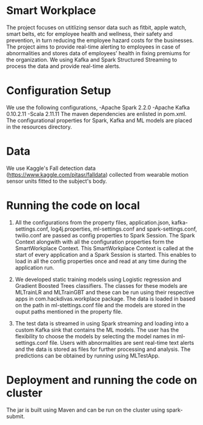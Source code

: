 # Smart Workplace

The project focuses on utitlizing sensor data such as fitbit, apple watch, smart belts, etc for employee health and wellness, their safety and prevention, in turn reducing the employee hazard costs for the businesses. The project aims to provide real-time alerting to employees in case of abnormalities and stores data of employees' health in fixing premiums for the organization. We using Kafka and Spark Structured Streaming to process the data and provide real-time alerts.

# Configuration Setup

We use the following configurations,
    -Apache Spark 2.2.0
    -Apache Kafka 0.10.2.11
    -Scala 2.11.11
The maven dependencies are enlisted in pom.xml.
The configurational properties for Spark, Kafka and ML models are placed in the resources directory.

# Data
We use Kaggle's Fall detection data  (https://www.kaggle.com/pitasr/falldata) collected from wearable motion sensor units fitted to the subject's body. 

# Running the code on local
1. All the configurations from the property files, application.json, kafka-settings.conf, log4j.properties, ml-settings.conf and spark-settings.conf, twilio.conf are passed as config properties to Spark Session. The Spark Context alongwith with all the configuration properties form the SmartWorkplace Context. This SmartWorkplace Context is called at the start of every application and a Spark Session is started. This enables to load in all the config properties once and read at any time during the application run.

2. We developed static training models using Logistic regression and Gradient Boosted Trees classifiers. The classes for these models are MLTrainLR and MLTrainGBT and these can be run using their respective apps in com.hackdivas.workplace package. The data is loaded in based on the path in ml-stettings.conf file and the models are stored in the ouput paths mentioned in the property file.

3. The test data is streamed in using Spark streaming and loading into a custom Kafka sink that contains the ML models. The user has the flexibility to choose the models by selecting the model names in ml-settings.conf file. Users with abnormalities are sent real-time text alerts and the data is stored as files for further processing and analysis. The predictions can be obtained by running using MLTestApp.

# Deployment and running the code on cluster
The jar is built using Maven and can be run on the cluster using spark-submit.











   
   